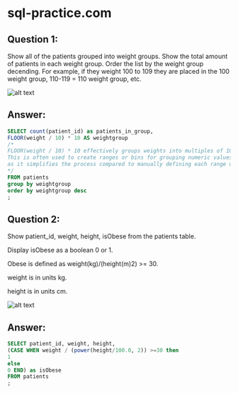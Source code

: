 # sql-practice.com
## Question 1:
Show all of the patients grouped into weight groups.
Show the total amount of patients in each weight group.
Order the list by the weight group decending.
For example, if they weight 100 to 109 they are placed in the 100 weight group, 110-119 = 110 weight group, etc.

![alt text](https://masterful-media.com/wp-content/uploads/2024/02/patients-table.png)

## Answer:
 
``` sql
SELECT count(patient_id) as patients_in_group,
FLOOR(weight / 10) * 10 AS weightgroup
/*
FLOOR(weight / 10) * 10 effectively groups weights into multiples of 10. 
This is often used to create ranges or bins for grouping numeric values, 
as it simplifies the process compared to manually defining each range using a CASE statement.
*/
FROM patients
group by weightgroup
order by weightgroup desc
;
```
## Question 2:
Show patient_id, weight, height, isObese from the patients table.

Display isObese as a boolean 0 or 1.

Obese is defined as weight(kg)/(height(m)2) >= 30.

weight is in units kg.

height is in units cm.

![alt text](https://masterful-media.com/wp-content/uploads/2024/02/patients-table.png)

## Answer:
 
``` sql
SELECT patient_id, weight, height,
(CASE WHEN weight / (power(height/100.0, 2)) >=30 then 
1 
else 
0 END) as isObese
FROM patients
;
```
